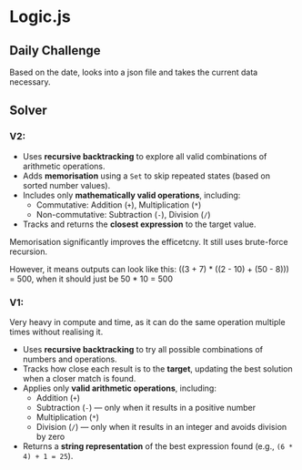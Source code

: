 # Logic.js

## Daily Challenge
Based on the date, looks into a json file and takes the current data necessary.

## Solver

### V2:

- Uses **recursive backtracking** to explore all valid combinations of arithmetic operations.
- Adds **memorisation** using a `Set` to skip repeated states (based on sorted number values).
- Includes only **mathematically valid operations**, including:
  - Commutative: Addition (`+`), Multiplication (`*`)
  - Non-commutative: Subtraction (`-`), Division (`/`)
- Tracks and returns the **closest expression** to the target value.

Memorisation significantly improves the efficetcny. It still uses brute-force recursion. <br>

However, it means outputs can look like this: ((3 + 7) * ((2 - 10) + (50 - 8))) = 500, when it should just be 50 * 10 = 500


### V1:

Very heavy in compute and time, as it can do the same operation multiple times without realising it.

- Uses **recursive backtracking** to try all possible combinations of numbers and operations.
- Tracks how close each result is to the **target**, updating the best solution when a closer match is found.
- Applies only **valid arithmetic operations**, including:
  - Addition (`+`)
  - Subtraction (`-`) — only when it results in a positive number
  - Multiplication (`*`)
  - Division (`/`) — only when it results in an integer and avoids division by zero
- Returns a **string representation** of the best expression found (e.g., `(6 * 4) + 1 = 25`).

